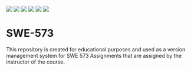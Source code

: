 <p align="left">
      <img src="https://img.shields.io/github/pipenv/locked/python-version/metabolize/rq-dashboard-on-heroku?color=red">
      <img src="https://img.shields.io/badge/Django-v2.0-blue">
      <img src="https://img.shields.io/badge/Bootstrap-v4.0-yellow">
      <img src="https://img.shields.io/badge/JQuery-v3.4.1-orange">
      <img src="https://img.shields.io/badge/Datatables-v1.10.20-blue">
      <img src="https://img.shields.io/badge/LICENSE-MIT-red">
</p> 

# SWE-573
This repository is created for educational purposes and used as a version management system for SWE 573 Assignments that are assigned by the instructor of the course.
